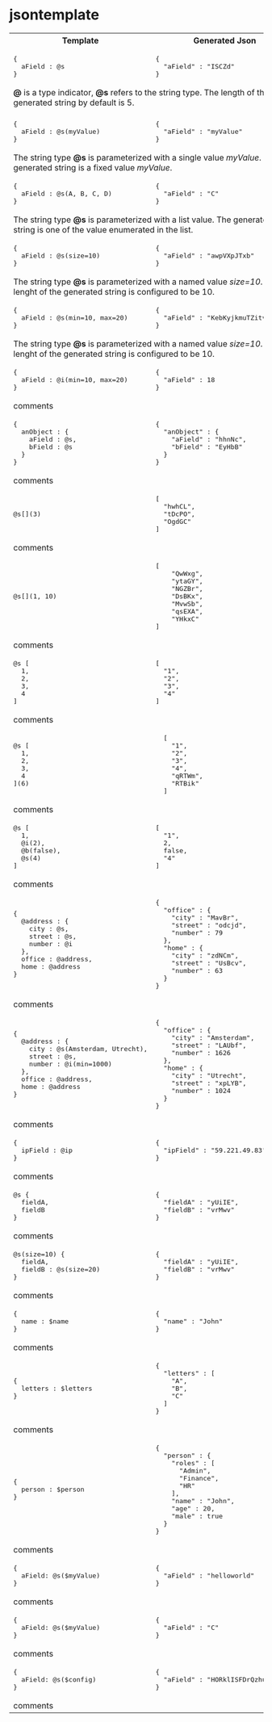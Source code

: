 # jsontemplate
<table>
<tr>
<th>Template</th>
<th>Generated Json</th>
</tr>

<tr><td><pre>
{
  aField : @s
}
</pre></td><td><pre>
{
  "aField" : "ISCZd"
}
</pre></td></tr><tr><td colspan="2" valign="top">
<b>@</b> is a type indicator, <b>@s</b> refers to the string type. 
The length of the generated string by default is 5.
</td></tr>
<tr><td colspan="2"></td></tr>

<tr><td><pre>
{
  aField : @s(myValue)
}
</pre></td><td><pre>
{
  "aField" : "myValue"
}
</pre></td></tr><tr><td colspan="2">
The string type <b>@s</b> is parameterized with a single value <i>myValue</i>. The generated
string is a fixed value <i>myValue</i>.
</td></tr>


<tr><td><pre>
{
  aField : @s(A, B, C, D)
}
</pre></td><td><pre>
{
  "aField" : "C"
}
</pre></td></tr><tr><td colspan="2">
The string type <b>@s</b> is parameterized with a list value. The generated
string is one of the value enumerated in the list.
</td></tr>


<tr><td><pre>
{
  aField : @s(size=10)
}
</pre></td><td><pre>
{
  "aField" : "awpVXpJTxb"
}
</pre></td></tr><tr><td colspan="2">
The string type <b>@s</b> is parameterized with a named value <i>size=10</i>. The lenght of 
the generated string is configured to be 10.
</td></tr>

<tr><td><pre>
{
  aField : @s(min=10, max=20)
}
</pre></td><td><pre>
{
  "aField" : "KebKyjkmuTZitvJcXlGg"
}
</pre></td></tr><tr><td colspan="2">
The string type <b>@s</b> is parameterized with a named value <i>size=10</i>. The lenght of 
the generated string is configured to be 10.
</td></tr>


<tr><td><pre>
{ 
  aField : @i(min=10, max=20)
}
</pre></td><td><pre>
{
  "aField" : 18
}
</pre></td></tr><tr><td colspan="2">
comments</td></tr>


<tr><td><pre>
{
  anObject : {
    aField : @s, 
    bField : @s
  }
}
</pre></td><td><pre>
{
  "anObject" : {
    "aField" : "hhnNc",
    "bField" : "EyHbB"
  }
}
</pre></td></tr><tr><td colspan="2">
comments</td></tr>


<tr><td><pre>
@s[](3)
</pre></td><td><pre>
[
  "hwhCL",
  "tDcPO",
  "OgdGC"
]
</pre></td></tr><tr><td colspan="2">
comments</td></tr>


<tr><td><pre>
@s[](1, 10)
</pre></td><td><pre>
[
    "QwWxg",
    "ytaGY",
    "NGZBr",
    "DsBKx",
    "MvwSb",
    "qsEXA",
    "YHkxC"
]
</pre></td></tr><tr><td colspan="2">
comments</td></tr>


<tr><td><pre>
@s [
  1, 
  2, 
  3, 
  4
]
</pre></td><td><pre>
[
  "1",
  "2",
  "3",
  "4"
]
</pre></td></tr><tr><td colspan="2">
comments</td></tr>


<tr><td><pre>
@s [
  1, 
  2, 
  3, 
  4
](6)
</pre></td><td><pre>
  [
    "1",
    "2",
    "3",
    "4",
    "qRTWm",
    "RTBik"
  ]
</pre></td></tr><tr><td colspan="2">
comments</td></tr>


<tr><td><pre>
@s [
  1, 
  @i(2), 
  @b(false), 
  @s(4)
] 
</pre></td><td><pre>
[
  "1",
  2,
  false,
  "4"
]
</pre></td></tr><tr><td colspan="2">
comments</td></tr>

<tr><td><pre>
{
  @address : {
    city : @s,
    street : @s,
    number : @i
  },
  office : @address, 
  home : @address
}
</pre></td><td><pre>
{
  "office" : {
    "city" : "MavBr",
    "street" : "odcjd",
    "number" : 79
  },
  "home" : {
    "city" : "zdNCm",
    "street" : "UsBcv",
    "number" : 63
  }
}
</pre></td></tr><tr><td colspan="2">
comments</td></tr>


<tr><td><pre>
{ 
  @address : {
    city : @s(Amsterdam, Utrecht),
    street : @s,
    number : @i(min=1000)
  },
  office : @address,
  home : @address
}
</pre></td><td><pre>
{
  "office" : {
    "city" : "Amsterdam",
    "street" : "LAUbf",
    "number" : 1626
  },
  "home" : {
    "city" : "Utrecht",
    "street" : "xpLYB",
    "number" : 1024
  }
}
</pre></td></tr><tr><td colspan="2">
comments</td></tr>


<tr><td><pre>
{
  ipField : @ip
}
</pre></td><td><pre>
{
  "ipField" : "59.221.49.83"
}
</pre></td></tr><tr><td colspan="2">
comments</td></tr>


<tr><td><pre>
@s {
  fieldA, 
  fieldB
}
</pre></td><td><pre>
{
  "fieldA" : "yUiIE",
  "fieldB" : "vrMwv"
}
</pre></td></tr><tr><td colspan="2">
comments</td></tr>


<tr><td><pre>
@s(size=10) {
  fieldA, 
  fieldB : @s(size=20)
}
</pre></td><td><pre>
{
  "fieldA" : "yUiIE",
  "fieldB" : "vrMwv"
}
</pre></td></tr><tr><td colspan="2">
comments</td></tr>


<tr><td><pre>
{
  name : $name
}
</pre></td><td><pre>
{
  "name" : "John"
}
</pre></td></tr><tr><td colspan="2">
comments</td></tr>


<tr><td><pre>
{
  letters : $letters
}
</pre></td><td><pre>
{
  "letters" : [
    "A",
    "B",
    "C"
  ]
}
</pre></td></tr><tr><td colspan="2">
comments</td></tr>


<tr><td><pre>
{
  person : $person
}
</pre></td><td><pre>
{
  "person" : {
    "roles" : [
      "Admin",
      "Finance",
      "HR"
    ],
    "name" : "John",
    "age" : 20,
    "male" : true
  }
}
</pre></td></tr><tr><td colspan="2">
comments</td></tr>


<tr><td><pre>
{
  aField: @s($myValue)
}
</pre></td><td><pre>
{
  "aField" : "helloworld"
}
</pre></td></tr><tr><td colspan="2">
comments</td></tr>


<tr><td><pre>
{
  aField: @s($myValue)
}
</pre></td><td><pre>
{
  "aField" : "C"
}
</pre></td></tr><tr><td colspan="2">
comments</td></tr>


<tr><td><pre>
{
  aField: @s($config)
}
</pre></td><td><pre>
{
  "aField" : "HORklISFDrQzhumRojWQ"
}
</pre></td></tr><tr><td colspan="2">
comments</td></tr>

</table>

